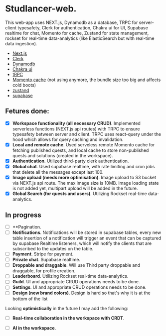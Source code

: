 # Studlancer-web.

 This web-app uses NEXT.js, Dynamodb as a database, TRPC for server-client typesafety, Clerk for authentication, Chakra ui for UI, Supabase realtime for chat, Momento for cache, Zustand for state management, rockset for real-time data-analytics (like ElasticSearch but with real-time data ingestion).
 

- [Next.js](https://nextjs.org)
- [Clerk](https://clerk.com/)
- [Dynamodb](https://aws.amazon.com/dynamodb/)
- [Chakra ui](https://chakra-ui.com/)
- [tRPC](https://trpc.io)
- [Momento cache](https://www.gomomento.com/) (not using anymore, the bundle size too big and affects cold boots)
- [zustand](https://github.com/pmndrs/zustand)
- [supabase](https://supabase.com/)

## Fetures done:
- [x] **Workspace functionality (all necessary CRUD)**. Implemented serverless functions (NEXT.js api routes) with TRPC to ensure typesafety between server and client. TRPC uses react-query under the hood which allows for query caching and invalidation.
- [x] **Local and remote cache**. Used serveless remote Momento cache for fetching published quests, and local cache to store non-published quests and solutions (created in the workspace).
- [x] **Authentication**. Utilized third-party clerk authentication.
- [x] **Global chat**. Used supabase realtime, with rate limiting and cron jobs that delete all the messages except last 100.
- [x] **Image upload  (needs more optimisation)**. Image upload to S3 bucket via NEXT.js api route. The max image size is 10MB. Image loading state is not added yet, multipart upload will be added in the future. 
- [x] **Global Search (for quests and users)**. Utilizing Rockset real-time data-analytics.

## In progress
- [ ] **Pagination.
- [ ] **Notifications**. Notifications will be stored in supabase tables,  every new table insertion of a notification will trigger an event that can be captured by supabase Realtime listeners, which will notify the clients that are subscribed to the updates on the table.
- [ ] **Payment**. Stripe for payment.
- [ ] **Private chat**. Supabase realtime. 
- [ ] **Droppable and draggable**. Will use Third party droppable and draggable, for profile creation.
- [ ] **Leaderboard**. Utilizing Rockset real-time data-analytics.
- [ ] **Guild**. UI and appropriate CRUD operations needs to be done.
- [ ] **Settings**. UI and appropriate CRUD operations needs to be done.
- [ ] **Design (new brand colors)**. Design is hard so that's why it is at the bottom of the list

Looking **optimistically** in the future I may add the following:
- [ ] **Real-time collaboration in the workspace with CRDT**. 
- [ ] **AI in the workspace**.


